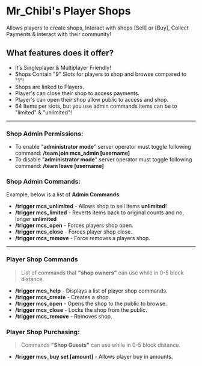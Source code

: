 # Mr_Chibi's Player Shops
Allows players to create shops, Interact with shops [Sell] or [Buy], Collect Payments & interact with their community!

## What features does it offer?
* It’s Singleplayer & Multiplayer Friendly!
* Shops Contain "9" Slots for players to shop and browse compared to "1"!
* Shops are linked to Players.
* Player's can close their shop to access payments.
* Player's can open their shop allow public to access and shop.
* 64 Items per slots, but you use admin commands items can be to "limited" & "unlimited"!

***

### Shop Admin Permissions:
* To enable "<b>administrator mode</b>" server operator must toggle following command: <b>/team join mcs_admin [username]</b><br>
* To disable "<b>administrator mode</b>" server operator must toggle following command: <b>/team leave [username]</b>

###  Shop Admin Commands:
Example, below is a list of **Admin Commands**:
<ul>
<li><b>/trigger mcs_unlimited</b> - Allows shop to sell items <b>unlimited</b>!</li>
<li><b>/trigger mcs_limited</b> - Reverts items back to original counts and no, longer <b>unlimited</b></li>
<li><b>/trigger mcs_open</b> - Forces players shop open.</li>
<li><b>/trigger mcs_close</b> - Forces player shop close.</li>
<li><b>/trigger mcs_remove</b> - Force removes a players shop.</li>
</ul>

***

### Player Shop Commands
> List of commands that <b>"shop owners"</b> can use while in 0-5 block distance.
<ul>
<li><b>/trigger mcs_help</b> - Displays a list of player shop commands.</li>
<li><b>/trigger mcs_create</b> - Creates a shop.</li>
<li><b>/trigger mcs_open</b> - Opens the shop to the public to browse.</li>
<li><b>/trigger mcs_close</b> - Locks the shop from the public.</li>
<li><b>/trigger mcs_remove</b> - Removes shop.</li>
</ul>

###  Player Shop Purchasing:
> Commands <b>"Shop Guests"</b> can use while in 0-5 block distance.
<ul>
<li><b>/trigger mcs_buy set [amount]</b> - Allows player buy in amounts.</li>
</ul>
